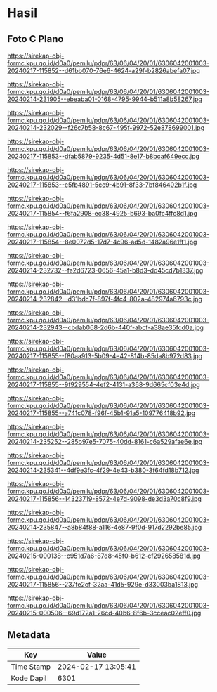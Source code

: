 # Hasil

## Foto C Plano

https://sirekap-obj-formc.kpu.go.id/d0a0/pemilu/pdpr/63/06/04/20/01/6306042001003-20240217-115852--d61bb070-76e6-4624-a29f-b2826abefa07.jpg

https://sirekap-obj-formc.kpu.go.id/d0a0/pemilu/pdpr/63/06/04/20/01/6306042001003-20240214-231905--ebeaba01-0168-4795-9944-b511a8b58267.jpg

https://sirekap-obj-formc.kpu.go.id/d0a0/pemilu/pdpr/63/06/04/20/01/6306042001003-20240214-232029--f26c7b58-8c67-495f-9972-52e878699001.jpg

https://sirekap-obj-formc.kpu.go.id/d0a0/pemilu/pdpr/63/06/04/20/01/6306042001003-20240217-115853--dfab5879-9235-4d51-8e17-b8bcaf649ecc.jpg

https://sirekap-obj-formc.kpu.go.id/d0a0/pemilu/pdpr/63/06/04/20/01/6306042001003-20240217-115853--e5fb4891-5cc9-4b91-8f33-7bf846402b1f.jpg

https://sirekap-obj-formc.kpu.go.id/d0a0/pemilu/pdpr/63/06/04/20/01/6306042001003-20240217-115854--f6fa2908-ec38-4925-b693-ba0fc4ffc8d1.jpg

https://sirekap-obj-formc.kpu.go.id/d0a0/pemilu/pdpr/63/06/04/20/01/6306042001003-20240217-115854--8e0072d5-17d7-4c96-ad5d-1482a96e1ff1.jpg

https://sirekap-obj-formc.kpu.go.id/d0a0/pemilu/pdpr/63/06/04/20/01/6306042001003-20240214-232732--fa2d6723-0656-45a1-b8d3-dd45cd7b1337.jpg

https://sirekap-obj-formc.kpu.go.id/d0a0/pemilu/pdpr/63/06/04/20/01/6306042001003-20240214-232842--d31bdc7f-897f-4fc4-802a-482974a6793c.jpg

https://sirekap-obj-formc.kpu.go.id/d0a0/pemilu/pdpr/63/06/04/20/01/6306042001003-20240214-232943--cbdab068-2d6b-440f-abcf-a38ae35fcd0a.jpg

https://sirekap-obj-formc.kpu.go.id/d0a0/pemilu/pdpr/63/06/04/20/01/6306042001003-20240217-115855--f80aa913-5b09-4e42-814b-85da8b972d83.jpg

https://sirekap-obj-formc.kpu.go.id/d0a0/pemilu/pdpr/63/06/04/20/01/6306042001003-20240217-115855--9f929554-4ef2-4131-a368-9d665cf03e4d.jpg

https://sirekap-obj-formc.kpu.go.id/d0a0/pemilu/pdpr/63/06/04/20/01/6306042001003-20240217-115855--a741c078-f96f-45b1-91a5-109776418b92.jpg

https://sirekap-obj-formc.kpu.go.id/d0a0/pemilu/pdpr/63/06/04/20/01/6306042001003-20240214-235252--285b97e5-7075-40dd-8161-c6a529afae6e.jpg

https://sirekap-obj-formc.kpu.go.id/d0a0/pemilu/pdpr/63/06/04/20/01/6306042001003-20240214-235341--4df9e3fc-4f29-4e43-b380-3f64fd18b712.jpg

https://sirekap-obj-formc.kpu.go.id/d0a0/pemilu/pdpr/63/06/04/20/01/6306042001003-20240217-115856--14323719-8572-4e7d-9098-de3d3a70c8f9.jpg

https://sirekap-obj-formc.kpu.go.id/d0a0/pemilu/pdpr/63/06/04/20/01/6306042001003-20240214-235847--a8b84f88-a116-4e87-9f0d-917d2292be85.jpg

https://sirekap-obj-formc.kpu.go.id/d0a0/pemilu/pdpr/63/06/04/20/01/6306042001003-20240215-000138--c951d7a6-87d8-45f0-b612-cf292658581d.jpg

https://sirekap-obj-formc.kpu.go.id/d0a0/pemilu/pdpr/63/06/04/20/01/6306042001003-20240217-115856--237fe2cf-32aa-41d5-929e-d33003ba1813.jpg

https://sirekap-obj-formc.kpu.go.id/d0a0/pemilu/pdpr/63/06/04/20/01/6306042001003-20240215-000506--69d172a1-26cd-40b6-8f6b-3cceac02eff0.jpg


## Metadata

| Key        | Value               |
| ---------- | ------------------- |
| Time Stamp | 2024-02-17 13:05:41 |
| Kode Dapil | 6301                |



